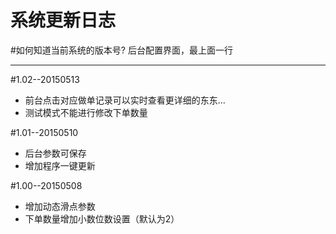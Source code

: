 系统更新日志
=======
#如何知道当前系统的版本号?
后台配置界面，最上面一行
***

#1.02--20150513
* 前台点击对应做单记录可以实时查看更详细的东东...
* 测试模式不能进行修改下单数量

#1.01--20150510
* 后台参数可保存
* 增加程序一键更新

#1.00--20150508
* 增加动态滑点参数
* 下单数量增加小数位数设置（默认为2）
